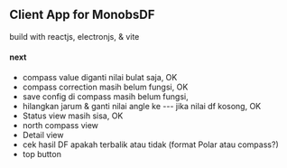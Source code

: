 ## Client App for MonobsDF

build with reactjs, electronjs, & vite

#### next

- compass value diganti nilai bulat saja, OK
- compass correction masih belum fungsi, OK
- save config di compass masih belum fungsi,
- hilangkan jarum & ganti nilai angle ke --- jika nilai df kosong, OK
- Status view masih sisa, OK
- north compass view
- Detail view
- cek hasil DF apakah terbalik atau tidak (format Polar atau compass?)
- top button
